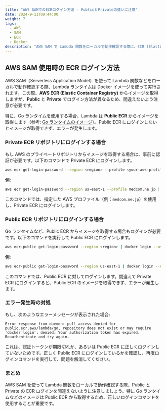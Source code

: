 ```yaml
---
title: "AWS SAMでのECRログイン方法 - PublicとPrivateの違いに注意"
date: 2024-9-11T09:44:00
weight: 7
tags:
  - AWS
  - SAM
  - ECR
  - Docker
description: "AWS SAM で Lambda 関数をローカルで動作確認する際に、ECR (Elastic Container Registry) からイメージを取得する方法を解説。Public ECR と Private ECR でログイン方法が異なるため、正しいコマンドを使用することが重要です。Go ランタイムの例を挙げ、Public ECR へのログイン方法やエラーの対処法についても説明します。"
---
```


## AWS SAM 使用時の ECR ログイン方法

AWS SAM（Serverless Application Model）を使って Lambda 関数などをローカルで動作確認する際、Lambda ランタイムは Docker イメージを使って実行されます。この際、**AWS ECR (Elastic Container Registry)** からイメージを取得しますが、**Public** と **Private** でログイン方法が異なるため、間違えないよう注意が必要です。

特に、Go ランタイムを使用する場合、Lambda は **Public ECR** からイメージを取得します（参考: [Go ランタイムのイメージ](https://gallery.ecr.aws/lambda/go)）。Public ECR にログインしないとイメージが取得できず、エラーが発生します。

### Private ECR リポジトリにログインする場合

もし AWS のプライベートリポジトリからイメージを取得する場合は、事前に認証が必要です。以下のコマンドで Private ECR にログインします。

```bash
aws ecr get-login-password --region <region> --profile <your-aws-profile> | docker login --username AWS --password-stdin <private-ecr-url>
```

**例:**

```bash
aws ecr get-login-password --region us-east-1 --profile medcom.ne.jp | docker login --username AWS --password-stdin 123456789012.dkr.ecr.us-east-1.amazonaws.com
```

このコマンドでは、指定した AWS プロファイル（例：`medcom.ne.jp`）を使用し、Private ECR にログインします。

### Public ECR リポジトリにログインする場合

Go ランタイムなど、Public ECR からイメージを取得する場合もログインが必要です。以下のコマンドを実行して Public ECR にログインします。

```bash
aws ecr-public get-login-password --region <region> | docker login --username AWS --password-stdin public.ecr.aws
```

**例:**

```bash
aws ecr-public get-login-password --region us-east-1 | docker login --username AWS --password-stdin public.ecr.aws
```

このコマンドでは、Public ECR に対してログインします。間違えて Private ECR にログインすると、Public ECR のイメージを取得できず、エラーが発生します。

### エラー発生時の対処

もし、次のようなエラーメッセージが表示された場合:

```
Error response from daemon: pull access denied for public.ecr.aws/lambda/go, repository does not exist or may require 'docker login': denied: Your authorization token has expired. Reauthenticate and try again.
```

これは、認証トークンが期限切れか、あるいは Public ECR に正しくログインしていないためです。正しく Public ECR にログインしているかを確認し、再度ログインコマンドを実行して、問題を解消してください。

### まとめ

AWS SAM を使って Lambda 関数をローカルで動作確認する際、Public と Private の ECR ログインを間違えないように注意しましょう。特に Go ランタイムなどのイメージは Public ECR から取得するため、正しいログインコマンドを使用することが重要です。
